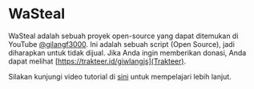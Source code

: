 # WaSteal

WaSteal adalah sebuah proyek open-source yang dapat ditemukan di YouTube [@gilangf3000](https://youtube.com/@gilangf3000?si=t9dkINw5nxllLqb3). Ini adalah sebuah script (Open Source), jadi diharapkan untuk tidak dijual. Jika Anda ingin memberikan donasi, Anda dapat melihat [https://trakteer.id/giwlangjs](Trakteer).

Silakan kunjungi video tutorial di [sini](https://www.youtube.com/gilangf3000) untuk mempelajari lebih lanjut.
